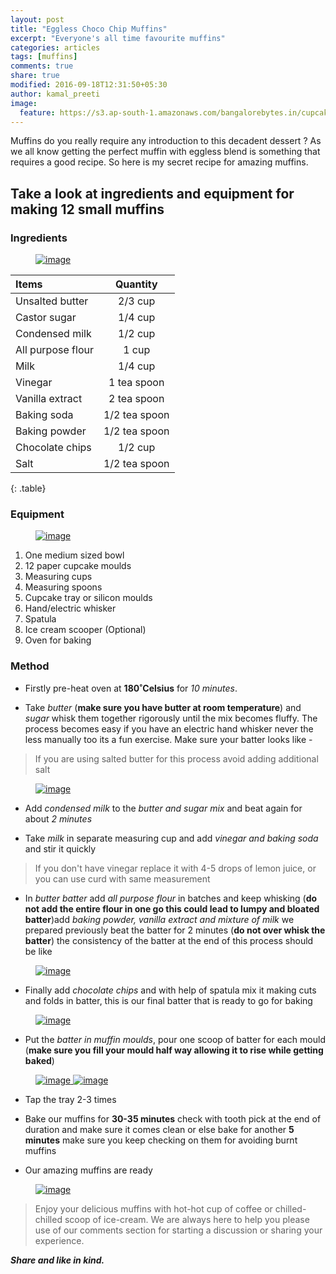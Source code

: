 ```yaml
---
layout: post
title: "Eggless Choco Chip Muffins"
excerpt: "Everyone's all time favourite muffins"
categories: articles
tags: [muffins]
comments: true
share: true
modified: 2016-09-18T12:31:50+05:30
author: kamal_preeti
image:
  feature: https://s3.ap-south-1.amazonaws.com/bangalorebytes.in/cupcakerecipe/header.jpg
---
```


Muffins do you really require any introduction to this decadent dessert ? As we all know getting the perfect muffin with eggless blend is something that requires a good recipe. So here is my secret recipe for amazing muffins.

## Take a look at ingredients and equipment for making 12 small muffins

### Ingredients

<figure>
	<a href="https://s3.ap-south-1.amazonaws.com/bangalorebytes.in/cupcakerecipe/1_ingredients.jpg"><img src="https://s3.ap-south-1.amazonaws.com/bangalorebytes.in/cupcakerecipe/1_ingredients.jpg" alt="image"></a>
</figure>

| Items | Quantity |
|:--------|:-------:|
|Unsalted butter | 2/3 cup|
|Castor sugar | 1/4 cup|
|Condensed milk | 1/2 cup|
|All purpose flour | 1 cup|
|Milk | 1/4 cup|
|Vinegar | 1 tea spoon|
|Vanilla extract | 2 tea spoon|
|Baking soda | 1/2 tea spoon|
|Baking powder | 1/2 tea spoon|
|Chocolate chips | 1/2 cup|
|Salt| 1/2 tea spoon|
{: .table}

### Equipment

<figure>
	<a href="https://s3.ap-south-1.amazonaws.com/bangalorebytes.in/cupcakerecipe/2_equipment.jpg"><img src="https://s3.ap-south-1.amazonaws.com/bangalorebytes.in/cupcakerecipe/2_equipment.jpg" alt="image"></a>
</figure>

1. One medium sized bowl
2. 12 paper cupcake  moulds
3. Measuring cups
4. Measuring spoons
5. Cupcake tray or silicon moulds
6. Hand/electric whisker
7. Spatula
8. Ice cream scooper (Optional)
9. Oven for baking

### Method
* Firstly pre-heat oven at **180˚Celsius** for _10 minutes_.

* Take _butter_ (**make sure you have butter at room temperature**) and _sugar_ whisk them together rigorously until the mix becomes fluffy. The process becomes easy if you have an electric hand whisker never the less manually too its a fun exercise. Make sure your batter looks like - 

> If you are using salted butter for this process avoid adding additional salt


<figure>
	<a href="https://s3.ap-south-1.amazonaws.com/bangalorebytes.in/cupcakerecipe/3_butternsugar.jpg"><img src="https://s3.ap-south-1.amazonaws.com/bangalorebytes.in/cupcakerecipe/3_butternsugar.jpg" alt="image"></a>
</figure>

* Add _condensed milk_ to the _butter and sugar mix_ and beat again for about _2 minutes_

* Take _milk_ in separate measuring cup and add _vinegar and baking soda_ and stir it quickly

> If you don't have vinegar replace it with 4-5 drops of lemon juice, or you can use curd with same measurement

* In _butter batter_ add _all purpose flour_ in batches and keep whisking (**do not add the entire flour in one go this could lead to lumpy and bloated batter**)add _baking powder, vanilla extract and mixture of milk_ we prepared previously beat the batter for 2 minutes (**do not over whisk the batter**) the consistency of the batter at the end of this process should be like

<figure>
	<a href="https://s3.ap-south-1.amazonaws.com/bangalorebytes.in/cupcakerecipe/4_flournmilk.jpg"><img src="https://s3.ap-south-1.amazonaws.com/bangalorebytes.in/cupcakerecipe/4_flournmilk.jpg" alt="image"></a>
</figure>

* Finally add _chocolate chips_ and with help of spatula mix it making cuts and folds in batter, this is our final batter that is ready to go for baking

<figure>
	<a href="https://s3.ap-south-1.amazonaws.com/bangalorebytes.in/cupcakerecipe/5_finalmix.jpg"><img src="https://s3.ap-south-1.amazonaws.com/bangalorebytes.in/cupcakerecipe/5_finalmix.jpg" alt="image"></a>
</figure>

* Put the _batter in muffin moulds_, pour one scoop of batter for each mould (**make sure you fill your mould half way allowing it to rise while getting baked**)

<figure>
	<a href="https://s3.ap-south-1.amazonaws.com/bangalorebytes.in/cupcakerecipe/7_pourmix.jpg">
		<img src="https://s3.ap-south-1.amazonaws.com/bangalorebytes.in/cupcakerecipe/7_pourmix.jpg" alt="image">
	</a>
	<a href="https://s3.ap-south-1.amazonaws.com/bangalorebytes.in/cupcakerecipe/8_filledmix.jpg">
	<img src="https://s3.ap-south-1.amazonaws.com/bangalorebytes.in/cupcakerecipe/8_filledmix.jpg" alt="image">
	</a>
</figure>

* Tap the tray 2-3 times

* Bake our muffins for **30-35 minutes** check with tooth pick at the end of duration and make sure it comes clean or else bake for another **5 minutes** make sure you keep checking on them for avoiding burnt muffins

* Our amazing muffins are ready 

<figure>
	<a href="https://s3.ap-south-1.amazonaws.com/bangalorebytes.in/cupcakerecipe/9_bakedproduct.jpg">
		<img src="https://s3.ap-south-1.amazonaws.com/bangalorebytes.in/cupcakerecipe/9_bakedproduct.jpg" alt="image">
	</a>
</figure>


> Enjoy your delicious muffins with hot-hot cup of coffee or chilled-chilled scoop of ice-cream. 
We are always here to help you please use of our comments section for starting a discussion or sharing your experience.

_**Share and like in kind.**_